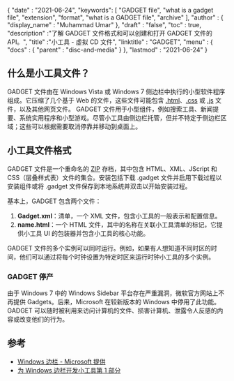 {
  "date" : "2021-06-24",
  "keywords": [ "GADGET file", "what is a gadget file", "extension", "format", "what is a GADGET file", "archive" ],
  "author" : {
    "display_name" : "Muhammad Umar"
},
  "draft" : "false",
   "toc" : true,
  "description" :"了解 GADGET 文件格式和可以创建和打开 GADGET 文件的 API。",
  "title" :"小工具 - 虚拟 CD 文件",
  "linktitle" : "GADGET",
  "menu" : {
    "docs" : {
      "parent" : "disc-and-media"
}
},
  "lastmod" : "2021-06-24"
}

## 什么是小工具文件？

GADGET 文件由在 Windows Vista 或 Windows 7 侧边栏中执行的小型软件程序组成。它压缩了几个基于 Web 的文件，这些文件可能包含 [.html](/zh/web/html)、[.css](/zh/web/css) 或 [.js](/zh/web/js) 文件，以及其他网页文件。 GADGET 文件用于小型组件，例如搜索工具、新闻提要、系统实用程序和小型游戏。尽管小工具由侧边栏托管，但并不特定于侧边栏区域；这些可以根据需要取消停靠并移动到桌面上。

## 小工具文件格式

GADGET 文件是一个重命名的 [ZIP](/zh/compression/zip/) 存档，其中包含 HTML、XML、JScript 和 CSS（层叠样式表）文件的集合。安装包括下载 .gadget 文件并启用下载过程以安装组件或将 .gadget 文件保存到本地系统并双击以开始安装过程。

基本上，GADGET 包含两个文件：

1. **Gadget.xml**：清单，一个 XML 文件，包含小工具的一般表示和配置信息。
2. **name.html**：一个 HTML 文件，其中的名称在<name>关联小工具清单的标记，它提供小工具 UI 的包装器并包含小工具的核心功能。

GADGET 文件的多个实例可以同时运行。例如，如果有人想知道不同时区的时间，他们可以通过将每个时钟设置为特定时区来运行时钟小工具的多个实例。

### GADGET 停产

由于 Windows 7 中的 Windows Sidebar 平台存在严重漏洞，微软官方网站上不再提供 Gadgets。后来，Microsoft 在较新版本的 Windows 中停用了此功能。 GADGET 可以随时被利用来访问计算机的文件、损害计算机、泄露令人反感的内容或改变他们的行为。

## 参考

* [Windows 边栏 - Microsoft 提供](https://docs.microsoft.com/en-us/previous-versions/windows/desktop/sidebar/-sidebar-entry)
* [为 Windows 边栏开发小工具第 1 部分](https://docs.microsoft.com/en-us/previous-versions/windows/desktop/sidebar/-sidebar-overview-gdo)

